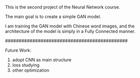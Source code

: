 This is the second project of the Neural Network course.

The main goal is to create a simple GAN model.

I am training the GAN model with Chinese word images, and the architecture of the model is simply in a Fully Connected manner.

#############################################

Future Work:
1. adopt CNN as main structure
2. loss studying
3. other optimization
